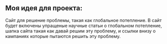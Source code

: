 ## Моя идея для проекта:
Сайт для решение проблемы, такая как глобальное потепление. В сайт будет включены упращеные научные статьи о глобальном потепление, шапка сайта такая как давай решим эту проблему, и ссылки внизу о кампаниях которые пытаются решить эту проблему.
